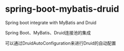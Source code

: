 # spring-boot-mybatis-druid
Spring boot integrate with MyBatis and Druid 

Spring Boot、MyBatis、Druid连接池的集成

可以通过DruidAutoConfiguration来进行Druid的自动配置
